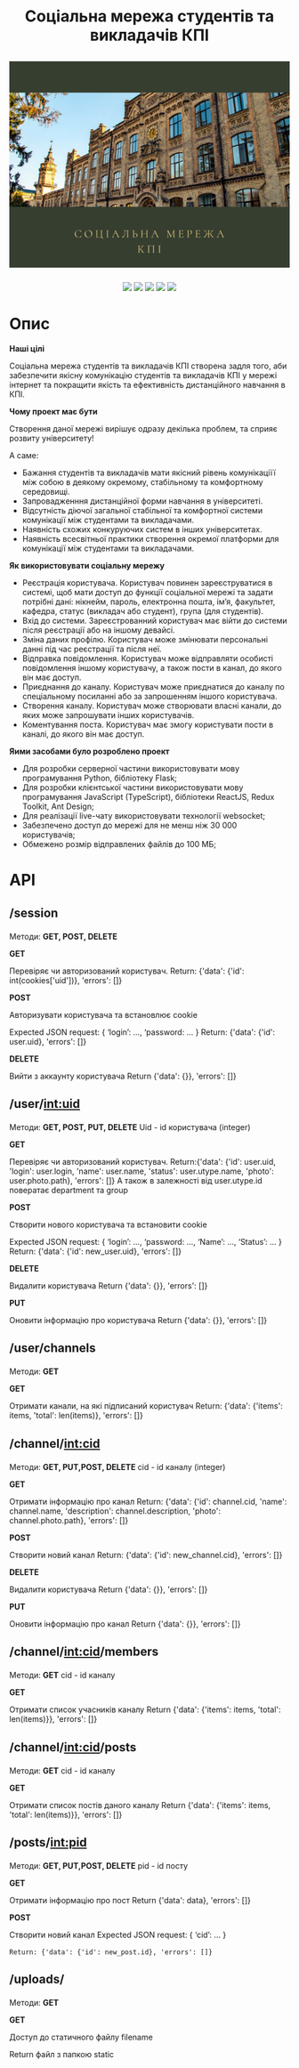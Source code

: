 <h1 align="center">Соціальна мережа студентів та викладачів КПІ</h1>
<h2 align="center">

![alt text](pngs/kpi1.png "Найкращий університет країни!")

</h2>

<p align="center">
  
<img src="https://img.shields.io/badge/made%20by-%D0%A1%D1%96%D0%BD%2C%20%D0%9A%D0%B0%D1%81%60%D1%8F%D0%BD%D0%BE%D0%B2%D1%81%D1%8C%D0%BA%D0%B8%D0%B9%2C%20%D0%91%D1%94%D0%BB%D0%BE%D0%BA%D0%BE%D0%BF%D0%B8%D1%82%D0%BE%D0%B2%2C%20%D0%A7%D0%B5%D0%B1%D0%B0%D0%BA%D0%BE%D0%B2-blue">
  
<img src="https://img.shields.io/badge/faculty-FAM-red" >
  
<img src="https://img.shields.io/badge/group-KM--83-yellow" >
  
<img src="https://img.shields.io/badge/version-v1-green" >

<img src="https://badges.frapsoft.com/os/v1/open-source.svg?v=103" >

</p>

# Опис

**Наші цілі**</p>
Соціальна мережа студентів та викладачів КПІ створена задля того, аби забезпечити якісну комунікацію студентів та викладачів КПІ у
мережі інтернет та покращити якість та ефективність дистанційного навчання в КПІ.</p>

**Чому проект має бути**</p>
Створення даної мережі вирішує одразу декілька проблем, та сприяє розвиту університету!</p>
А саме:
- Бажання студентів та викладачів мати якісний рівень комунікаціїї
між собою в деякому окремому, стабільному та комфортному середовищі.
- Запровадженння дистанційної форми навчання в університеті.
- Відсутність діючої загальної стабільної та комфортної системи
комунікації між студентами та викладачами.
- Наявність схожих конкуруючих систем в інших університетах.
- Наявність всесвітньої практики створення окремої платформи для
комунікації між студентами та викладачами. 

**Як використовувати соціальну мережу**</p>
- Реєстрація користувача. Користувач повинен зареєструватися в
системі, щоб мати доступ до функції соціальної мережі та задати
потрібні дані: нікнейм, пароль, електронна пошта, ім’я, факультет,
кафедра, статус (викладач або студент), група (для студентів).
- Вхід до системи. Зареєстрованний користувач має війти до системи
після реєстрації або на іншому девайсі.
- Зміна даних профілю. Користувач може змінювати персональні данні
під час реєстрації та після неї.
- Відправка повідомлення. Користувач може відправляти особисті
повідомлення іншому користувачу, а також пости в канал, до якого
він має доступ.
- Приєднання до каналу. Користувач може приєднатися до каналу по
спеціальному посиланні або за запрошенням іншого користувача.
- Створення каналу. Користувач може створювати власні канали, до
яких може запрошувати інших користувачів.
- Коментування поста. Користувач має змогу користувати
пости в каналі, до якого він має доступ.

**Яими засобами було розроблено проект**</p>
- Для розробки серверної частини використовувати мову
програмування Python, бібліотеку Flask;
- Для розробки клієнтської частини використовувати мову
програмування JavaScript (TypeScript), бібліотеки ReactJS, Redux
Toolkit, Ant Design;
- Для реалізації live-чату використовувати технології websocket;
- Забезпечено доступ до мережі для не менш ніж 30 000 користувачів;
- Обмежено розмір відправлених файлів до 100 МБ;

# API</p>

## /session</p>
Методи: **GET, POST, DELETE**

**GET**</p>
Перевіряє чи авторизований користувач.
Return: {'data': {'id': int(cookies['uid'])}, 'errors': []}

**POST**</p>
Авторизувати користувача та встановлює cookie

Expected JSON request: {
				‘login’: …,
				‘password: …
			}
Return: {'data': {'id': user.uid}, 'errors': []}

**DELETE**</p>
Вийти з аккаунту користувача
Return {'data': {}}, 'errors': []}

## /user/<int:uid></p>
Методи: **GET, POST, PUT, DELETE**
Uid - id користувача (integer)

**GET**</p>
Перевіряє чи авторизований користувач.
Return:{'data': 
{'id': user.uid, 
'login': user.login,
'name': user.name,
'status': user.utype.name,
'photo': user.photo.path}, 'errors': []}
А також в залежності від user.utype.id повератає department та group

**POST**</p>
Створити нового користувача та встановити cookie

Expected JSON request: {
				‘login’: …,
				‘password: …, 
				‘Name’: …,
				‘Status’: ...
			}
	Return: {'data': {'id': new_user.uid}, 'errors': []}

**DELETE**</p>
Видалити користувача
Return {'data': {}}, 'errors': []}

**PUT**</p>
Оновити інформацію про користувача
Return {'data': {}}, 'errors': []}

## /user/channels</p>
Методи: **GET**

**GET**</p>
Отримати канали, на які підписаний користувач
Return: {'data': {'items': items, 'total': len(items)}, 'errors': []}

## /channel/<int:cid></p>
Методи: **GET, PUT,POST, DELETE**
сid - id каналу (integer)

**GET**</p>
Отримати інформацію про канал
Return: {'data': 
{'id': channel.cid, 
'name': channel.name,
'description': channel.description,
'photo': channel.photo.path}, 'errors': []}

**POST**</p>
	Створити новий канал
	Return: {'data': {'id': new_channel.cid}, 'errors': []}

**DELETE**</p>
Видалити користувача
Return {'data': {}}, 'errors': []}

**PUT**</p>
Оновити інформацію про канал
Return {'data': {}}, 'errors': []}

## /channel/<int:cid>/members</p>
Методи: **GET**
cid - id каналу

**GET**</p>
Отримати список учасників каналу
Return {'data': {'items': items, 'total': len(items)}}, 'errors': []}

## /channel/<int:cid>/posts</p>
Методи: **GET**
cid - id каналу

**GET**</p>
Отримати список постів даного каналу
Return {'data': {'items': items, 'total': len(items)}}, 'errors': []}

## /posts/<int:pid></p>
Методи: **GET, PUT,POST, DELETE**
pid - id посту

**GET**</p>
Отримати інформацію про пост
Return {'data': data}, 'errors': []}

**POST**</p>
	Створити новий канал
Expected JSON request: {
				‘cid’: …
			}

	Return: {'data': {'id': new_post.id}, 'errors': []}

## /uploads/<filename></p>
Методи: **GET**

**GET**</p>
Доступ до статичного файлу filename

Return файл з папкою static

